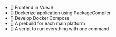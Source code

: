  - [] Frontend in VueJS
 - [] Dockerize application using PackageCompiler
 - [] Develop Docker Compose
 - [] A prebuild for each main platform
 - [] A script to run everything with one command

